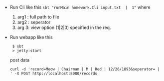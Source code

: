 * Run Cli  like this 
   ` sbt "runMain homework.Cli input.txt  |  1" `
   where
     1. arg1 : full path to file
     2. arg2 : seperator 
     3. arg 3: view option (1|2|3) specified in the req.
 
 * Run webapp like this
     ```
      $ sbt
      > jetty:start
     ```
   post data 
    ```
    curl -d 'record=Meow | Chairman | M | Red | 12/26/1893&seperator= | ' -X POST http://localhost:8080/records
    ```
    
